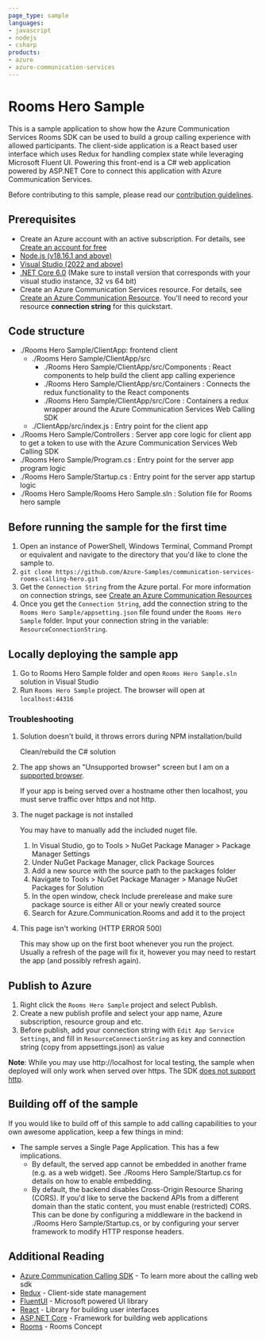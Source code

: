 ```yaml
---
page_type: sample
languages:
- javascript
- nodejs
- csharp
products:
- azure
- azure-communication-services
---
```


# Rooms Hero Sample

This is a sample application to show how the Azure Communication Services Rooms SDK can be used to build a group calling experience with allowed participants. The client-side application is a React based user interface which uses Redux for handling complex state while leveraging Microsoft Fluent UI. Powering this front-end is a C# web application powered by ASP.NET Core to connect this application with Azure Communication Services.

Before contributing to this sample, please read our [contribution guidelines](./CONTRIBUTING.md).

## Prerequisites

- Create an Azure account with an active subscription. For details, see [Create an account for free](https://azure.microsoft.com/free/?WT.mc_id=A261C142F)
- [Node.js (v18.16.1 and above)](https://nodejs.org/en/download/)
- [Visual Studio (2022 and above)](https://visualstudio.microsoft.com/vs/)
- [.NET Core 6.0](https://dotnet.microsoft.com/en-us/download/dotnet/6.0) (Make sure to install version that corresponds with your visual studio instance, 32 vs 64 bit)
- Create an Azure Communication Services resource. For details, see [Create an Azure Communication Resource](https://docs.microsoft.com/azure/communication-services/quickstarts/create-communication-resource). You'll need to record your resource **connection string** for this quickstart.

## Code structure

- ./Rooms Hero Sample/ClientApp: frontend client
  - ./Rooms Hero Sample/ClientApp/src
    - ./Rooms Hero Sample/ClientApp/src/Components : React components to help build the client app calling experience
    - ./Rooms Hero Sample/ClientApp/src/Containers : Connects the redux functionality to the React components
    - ./Rooms Hero Sample/ClientApp/src/Core : Containers a redux wrapper around the Azure Communication Services Web Calling SDK
  - ./ClientApp/src/index.js : Entry point for the client app
- ./Rooms Hero Sample/Controllers : Server app core logic for client app to get a token to use with the Azure Communication Services Web Calling SDK
- ./Rooms Hero Sample/Program.cs : Entry point for the server app program logic
- ./Rooms Hero Sample/Startup.cs : Entry point for the server app startup logic
- ./Rooms Hero Sample/Rooms Hero Sample.sln : Solution file for Rooms hero sample

## Before running the sample for the first time

1. Open an instance of PowerShell, Windows Terminal, Command Prompt or equivalent and navigate to the directory that you'd like to clone the sample to.
2. `git clone https://github.com/Azure-Samples/communication-services-rooms-calling-hero.git`
3. Get the `Connection String` from the Azure portal. For more information on connection strings, see [Create an Azure Communication Resources](https://docs.microsoft.com/azure/communication-services/quickstarts/create-communication-resource)
4. Once you get the `Connection String`, add the connection string to the `Rooms Hero Sample/appsetting.json` file found under the `Rooms Hero Sample` folder. Input your connection string in the variable: `ResourceConnectionString`.

## Locally deploying the sample app

1. Go to Rooms Hero Sample folder and open `Rooms Hero Sample.sln` solution in Visual Studio
2. Run `Rooms Hero Sample` project. The browser will open at `localhost:44316`

### Troubleshooting

1. Solution doesn't build, it throws errors during NPM installation/build

	Clean/rebuild the C# solution

2. The app shows an "Unsupported browser" screen but I am on a [supported browser](https://docs.microsoft.com/en-us/azure/communication-services/concepts/voice-video-calling/calling-sdk-features#calling-client-library-browser-support).

	If your app is being served over a hostname other then localhost, you must serve traffic over https and not http.

3. The nuget package is not installed

	You may have to manually add the included nuget file.
	1. In Visual Studio, go to Tools > NuGet Package Manager > Package Manager Settings
	2. Under NuGet Package Manager, click Package Sources
	3. Add a new source with the source path to the packages folder
	4. Navigate to Tools > NuGet Package Manager > Manage NuGet Packages for Solution
	5. In the open window, check Include prerelease and make sure package source is either All or your newly created source
	6. Search for Azure.Communication.Rooms and add it to the project

4. This page isn't working (HTTP ERROR 500)

	This may show up on the first boot whenever you run the project. Usually a refresh of the page will fix it, however you may need to restart the app (and possibly refresh again).

## Publish to Azure

1. Right click the `Rooms Hero Sample` project and select Publish.
2. Create a new publish profile and select your app name, Azure subscription, resource group and etc.
3. Before publish, add your connection string with `Edit App Service Settings`, and fill in `ResourceConnectionString` as key and connection string (copy from appsettings.json) as value

**Note**: While you may use http://localhost for local testing, the sample when deployed will only work when served over https. The SDK [does not support http](https://docs.microsoft.com/en-us/azure/communication-services/concepts/voice-video-calling/calling-sdk-features#user-webrtc-over-https).

## Building off of the sample

If you would like to build off of this sample to add calling capabilities to your own awesome application, keep a few things in mind:

- The sample serves a Single Page Application. This has a few implications.
  - By default, the served app cannot be embedded in another frame (e.g. as a web widget). See ./Rooms Hero Sample/Startup.cs for details on how to enable embedding.
  - By default, the backend disables Cross-Origin Resource Sharing (CORS). If you'd like to serve the backend APIs from a different domain than the static content, you must enable (restricted) CORS. This can be done by configuring a middleware in the backend in ./Rooms Hero Sample/Startup.cs, or by configuring your server framework to modify HTTP response headers.

## Additional Reading

- [Azure Communication Calling SDK](https://docs.microsoft.com/azure/communication-services/concepts/voice-video-calling/calling-sdk-features) - To learn more about the calling web sdk
- [Redux](https://redux.js.org/) - Client-side state management
- [FluentUI](https://developer.microsoft.com/en-us/fluentui#/) - Microsoft powered UI library
- [React](https://reactjs.org/) - Library for building user interfaces
- [ASP.NET Core](https://learn.microsoft.com/en-us/aspnet/core/introduction-to-aspnet-core?view=aspnetcore-6.0) - Framework for building web applications
- [Rooms](https://docs.microsoft.com/en-us/azure/communication-services/concepts/rooms/room-concept) - Rooms Concept
